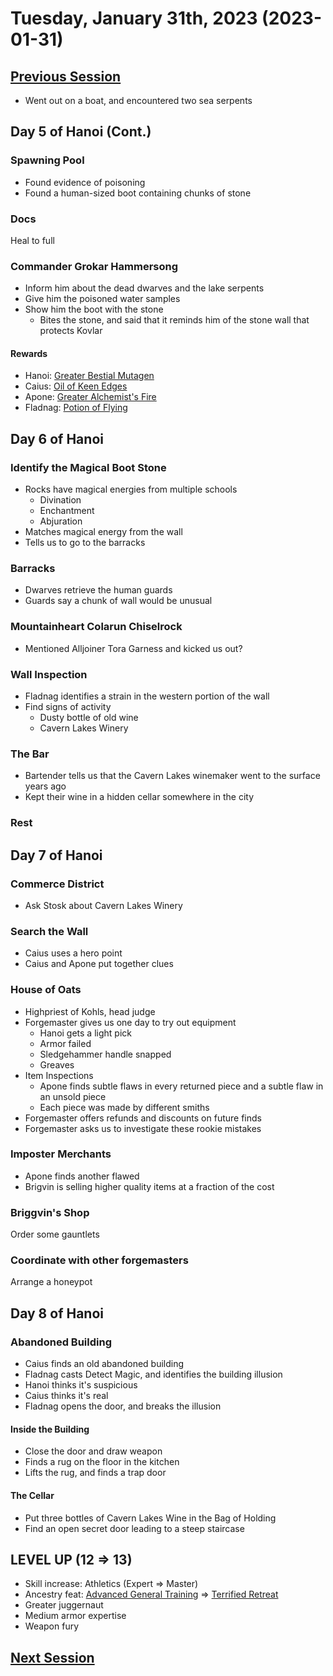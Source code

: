 # Tuesday, January 31th, 2023 (2023-01-31)

## [Previous Session](./2023-01-24.md)

- Went out on a boat, and encountered two sea serpents

## Day 5 of Hanoi (Cont.)

### Spawning Pool

- Found evidence of poisoning
- Found a human-sized boot containing chunks of stone

### Docs

Heal to full

### Commander Grokar Hammersong

- Inform him about the dead dwarves and the lake serpents
- Give him the poisoned water samples
- Show him the boot with the stone
   - Bites the stone, and said that it reminds him of the stone wall that protects Kovlar

#### Rewards

- Hanoi: [Greater Bestial Mutagen](https://2e.aonprd.com/Equipment.aspx?ID=82)
- Caius: [Oil of Keen Edges](https://2e.aonprd.com/Equipment.aspx?ID=177)
- Apone: [Greater Alchemist's Fire](https://2e.aonprd.com/Equipment.aspx?ID=75)
- Fladnag: [Potion of Flying](https://2e.aonprd.com/Equipment.aspx?ID=189)

## Day 6 of Hanoi

### Identify the Magical Boot Stone

- Rocks have magical energies from multiple schools
   - Divination
   - Enchantment
   - Abjuration
- Matches magical energy from the wall
- Tells us to go to the barracks

### Barracks

- Dwarves retrieve the human guards
- Guards say a chunk of wall would be unusual

### Mountainheart Colarun Chiselrock

- Mentioned Alljoiner Tora Garness and kicked us out?

### Wall Inspection

- Fladnag identifies a strain in the western portion of the wall
- Find signs of activity
   - Dusty bottle of old wine
   - Cavern Lakes Winery

### The Bar

- Bartender tells us that the Cavern Lakes winemaker went to the surface years ago
- Kept their wine in a hidden cellar somewhere in the city

### Rest

## Day 7 of Hanoi

### Commerce District

- Ask Stosk about Cavern Lakes Winery

### Search the Wall

- Caius uses a hero point
- Caius and Apone put together clues

### House of Oats

- Highpriest of Kohls, head judge
- Forgemaster gives us one day to try out equipment
   - Hanoi gets a light pick
   - Armor failed
   - Sledgehammer handle snapped
   - Greaves
- Item Inspections
   - Apone finds subtle flaws in every returned piece and a subtle flaw in an unsold piece
   - Each piece was made by different smiths
- Forgemaster offers refunds and discounts on future finds
- Forgemaster asks us to investigate these rookie mistakes  

### Imposter Merchants

- Apone finds another flawed 
- Brigvin is selling higher quality items at a fraction of the cost

### Briggvin's Shop

Order some gauntlets

### Coordinate with other forgemasters

Arrange a honeypot

## Day 8 of Hanoi

### Abandoned Building

- Caius finds an old abandoned building
- Fladnag casts Detect Magic, and identifies the building illusion 
- Hanoi thinks it's suspicious
- Caius thinks it's real
- Fladnag opens the door, and breaks the illusion

#### Inside the Building

- Close the door and draw weapon
- Finds a rug on the floor in the kitchen
- Lifts the rug, and finds a trap door

#### The Cellar

- Put three bottles of Cavern Lakes Wine in the Bag of Holding
- Find an open secret door leading to a steep staircase

## LEVEL UP (12 => 13)

- Skill increase: Athletics (Expert => Master)
- Ancestry feat: [Advanced General Training](https://2e.aonprd.com/Feats.aspx?ID=1440) => [Terrified Retreat](https://2e.aonprd.com/Feats.aspx?ID=853)
- Greater juggernaut
- Medium armor expertise
- Weapon fury

## [Next Session](./2022-02-07.md)
